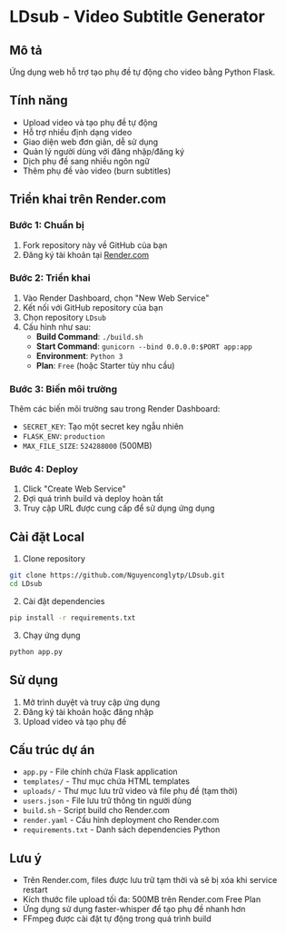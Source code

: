 # LDsub - Video Subtitle Generator

## Mô tả
Ứng dụng web hỗ trợ tạo phụ đề tự động cho video bằng Python Flask.

## Tính năng
- Upload video và tạo phụ đề tự động
- Hỗ trợ nhiều định dạng video
- Giao diện web đơn giản, dễ sử dụng
- Quản lý người dùng với đăng nhập/đăng ký
- Dịch phụ đề sang nhiều ngôn ngữ
- Thêm phụ đề vào video (burn subtitles)

## Triển khai trên Render.com

### Bước 1: Chuẩn bị
1. Fork repository này về GitHub của bạn
2. Đăng ký tài khoản tại [Render.com](https://render.com)

### Bước 2: Triển khai
1. Vào Render Dashboard, chọn "New Web Service"
2. Kết nối với GitHub repository của bạn
3. Chọn repository `LDsub`
4. Cấu hình như sau:
   - **Build Command**: `./build.sh`
   - **Start Command**: `gunicorn --bind 0.0.0.0:$PORT app:app`
   - **Environment**: `Python 3`
   - **Plan**: `Free` (hoặc Starter tùy nhu cầu)

### Bước 3: Biến môi trường
Thêm các biến môi trường sau trong Render Dashboard:
- `SECRET_KEY`: Tạo một secret key ngẫu nhiên
- `FLASK_ENV`: `production`
- `MAX_FILE_SIZE`: `524288000` (500MB)

### Bước 4: Deploy
1. Click "Create Web Service"
2. Đợi quá trình build và deploy hoàn tất
3. Truy cập URL được cung cấp để sử dụng ứng dụng

## Cài đặt Local

1. Clone repository
```bash
git clone https://github.com/Nguyenconglytp/LDsub.git
cd LDsub
```

2. Cài đặt dependencies
```bash
pip install -r requirements.txt
```

3. Chạy ứng dụng
```bash
python app.py
```

## Sử dụng
1. Mở trình duyệt và truy cập ứng dụng
2. Đăng ký tài khoản hoặc đăng nhập
3. Upload video và tạo phụ đề

## Cấu trúc dự án
- `app.py` - File chính chứa Flask application
- `templates/` - Thư mục chứa HTML templates
- `uploads/` - Thư mục lưu trữ video và file phụ đề (tạm thời)
- `users.json` - File lưu trữ thông tin người dùng
- `build.sh` - Script build cho Render.com
- `render.yaml` - Cấu hình deployment cho Render.com
- `requirements.txt` - Danh sách dependencies Python

## Lưu ý
- Trên Render.com, files được lưu trữ tạm thời và sẽ bị xóa khi service restart
- Kích thước file upload tối đa: 500MB trên Render.com Free Plan
- Ứng dụng sử dụng faster-whisper để tạo phụ đề nhanh hơn
- FFmpeg được cài đặt tự động trong quá trình build
